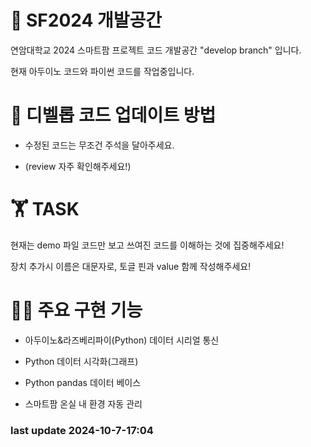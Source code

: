 # 🌱 SF2024 개발공간
연암대학교 2024 스마트팜 프로젝트 코드 개발공간 "develop branch" 입니다.

현재 아두이노 코드와 파이썬 코드를 작업중입니다.

# 📝 디벨롭 코드 업데이트 방법
* 수정된 코드는 무조건 주석을 달아주세요.

* (review 자주 확인해주세요!)

# 🏋️ TASK
현재는 demo 파일 코드만 보고 쓰여진 코드를 이해하는 것에 집중해주세요!

장치 추가시 이름은 대문자로, 토글 핀과 value 함께 작성해주세요!

# 🧑‍💻 주요 구현 기능
* 아두이노&라즈베리파이(Python) 데이터 시리얼 통신

* Python 데이터 시각화(그래프)

* Python pandas 데이터 베이스

* 스마트팜 온실 내 환경 자동 관리

### last update 2024-10-7-17:04



